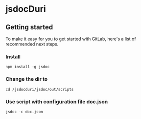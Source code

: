 # jsdocDuri



## Getting started

To make it easy for you to get started with GitLab, here's a list of recommended next steps.

### Install 

`npm install -g jsdoc`

### Change the dir to

`cd /jsdocduri/jsdoc/out/scripts`

### Use script with configuration file doc.json

`jsdoc -c doc.json`
